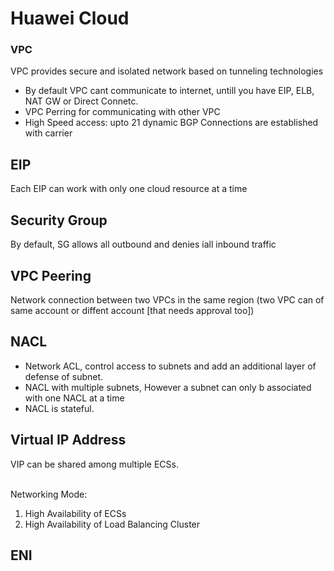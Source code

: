# Huawei Cloud

### VPC
VPC provides secure and isolated network based on tunneling technologies
- By default VPC cant communicate to internet, untill you have EIP, ELB, NAT GW or Direct Connetc.
- VPC Perring for communicating with other VPC
- High Speed access: upto 21 dynamic BGP Connections are established with carrier

## EIP
Each EIP can work with only one cloud resource at a time

## Security Group
By default, SG allows all outbound and denies iall inbound traffic

## VPC Peering
Network connection between two VPCs in the same region (two VPC can of same account or diffent account [that needs approval too])


## NACL
- Network ACL, control access to subnets and add an additional layer of defense of subnet.
- NACL with multiple subnets, However a subnet can only b associated with one NACL at a time
- NACL is stateful.

## Virtual IP Address
VIP can be shared among multiple ECSs.

<br>
Networking Mode:

1. High Availability of ECSs
2. High Availability of Load Balancing Cluster

## ENI





